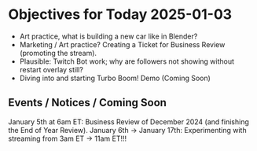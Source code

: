 # Objectives for Today 2025-01-03

- Art practice, what is building a new car like in Blender?
- Marketing / Art practice? Creating a Ticket for Business Review (promoting the stream).
- Plausible: Twitch Bot work; why are followers not showing without restart overlay still?
- Diving into and starting Turbo Boom! Demo (Coming Soon)



## Events / Notices / Coming Soon

January 5th at 6am ET: Business Review of December 2024 (and finishing the End of Year Review).
January 6th -> January 17th: Experimenting with streaming from 3am ET -> 11am ET!!!


